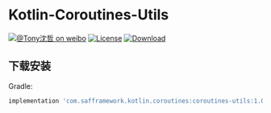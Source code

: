 # Kotlin-Coroutines-Utils

[![@Tony沈哲 on weibo](https://img.shields.io/badge/weibo-%40Tony%E6%B2%88%E5%93%B2-blue.svg)](http://www.weibo.com/fengzhizi715)
[![License](https://img.shields.io/badge/license-Apache%202-lightgrey.svg)](https://www.apache.org/licenses/LICENSE-2.0.html)
[ ![Download](https://api.bintray.com/packages/fengzhizi715/maven/coroutines-utils/images/download.svg) ](https://bintray.com/fengzhizi715/maven/coroutines-utils/_latestVersion)

## 下载安装
Gradle:

```groovy
implementation 'com.safframework.kotlin.coroutines:coroutines-utils:1.0.3'
```